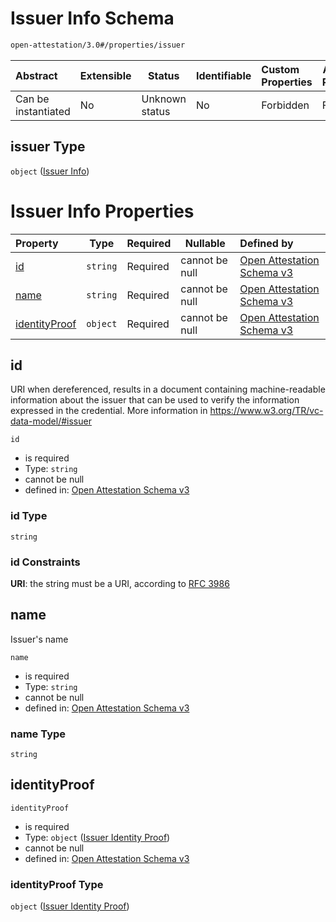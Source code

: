 # Issuer Info Schema

```txt
open-attestation/3.0#/properties/issuer
```




| Abstract            | Extensible | Status         | Identifiable | Custom Properties | Additional Properties | Access Restrictions | Defined In                                                                       |
| :------------------ | ---------- | -------------- | ------------ | :---------------- | --------------------- | ------------------- | -------------------------------------------------------------------------------- |
| Can be instantiated | No         | Unknown status | No           | Forbidden         | Forbidden             | none                | [tradetrust.schema.json\*](../out/tradetrust.schema.json "open original schema") |

## issuer Type

`object` ([Issuer Info](tradetrust-definitions-issuer-info.md))

# Issuer Info Properties

| Property                        | Type     | Required | Nullable       | Defined by                                                                                                                                                               |
| :------------------------------ | -------- | -------- | -------------- | :----------------------------------------------------------------------------------------------------------------------------------------------------------------------- |
| [id](#id)                       | `string` | Required | cannot be null | [Open Attestation Schema v3](tradetrust-definitions-issuer-info-properties-id.md "open-attestation/3.0#/definitions/issuer/properties/id")                               |
| [name](#name)                   | `string` | Required | cannot be null | [Open Attestation Schema v3](tradetrust-definitions-issuer-info-properties-name.md "open-attestation/3.0#/definitions/issuer/properties/name")                           |
| [identityProof](#identityProof) | `object` | Required | cannot be null | [Open Attestation Schema v3](tradetrust-definitions-issuer-info-properties-issuer-identity-proof.md "open-attestation/3.0#/definitions/issuer/properties/identityProof") |

## id

URI when dereferenced, results in a document containing machine-readable information about the issuer that can be used to verify the information expressed in the credential. More information in <https://www.w3.org/TR/vc-data-model/#issuer>


`id`

-   is required
-   Type: `string`
-   cannot be null
-   defined in: [Open Attestation Schema v3](tradetrust-definitions-issuer-info-properties-id.md "open-attestation/3.0#/definitions/issuer/properties/id")

### id Type

`string`

### id Constraints

**URI**: the string must be a URI, according to [RFC 3986](https://tools.ietf.org/html/rfc4291 "check the specification")

## name

Issuer's name


`name`

-   is required
-   Type: `string`
-   cannot be null
-   defined in: [Open Attestation Schema v3](tradetrust-definitions-issuer-info-properties-name.md "open-attestation/3.0#/definitions/issuer/properties/name")

### name Type

`string`

## identityProof




`identityProof`

-   is required
-   Type: `object` ([Issuer Identity Proof](tradetrust-definitions-issuer-info-properties-issuer-identity-proof.md))
-   cannot be null
-   defined in: [Open Attestation Schema v3](tradetrust-definitions-issuer-info-properties-issuer-identity-proof.md "open-attestation/3.0#/definitions/issuer/properties/identityProof")

### identityProof Type

`object` ([Issuer Identity Proof](tradetrust-definitions-issuer-info-properties-issuer-identity-proof.md))
